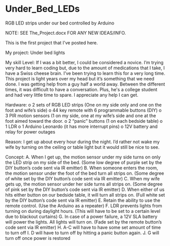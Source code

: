 # Under_Bed_LEDs
RGB LED strips under our bed controlled by Arduino


NOTE: SEE The_Project.docx FOR ANY NEW IDEAS/INFO.

This is the first project that I've posted here.  

My project: Under bed lights

My skill Level:
      If I was a bit better, I could be considered a novice.  I’m trying very hard to learn coding but, due to the amount of medications that I take, I have a Swiss cheese brain.  I’ve been trying to learn this for a very long time.  This project is light years over my head but it’s something that we need done.  I was getting help from a guy half a world away.  Between the different times, it was difficult to have a conversation.  Plus, he's a college student and had very little time to spare.  I appreciate any help I can get.

Hardware:
    o	2 sets of RGB LED strips (One on my side only and one on the foot and wife’s side)
    o	44 key remote with 6 programmable buttons (DIY)
    o	3 PIR motion sensors (1 on my side, one at my wife’s side and one at the foot aimed toward the door.
    o	2 “panic” buttons (1 on each bedside table)
    o	1 LDR
    o	1 Arduino Leonardo (it has more interrupt pins)
    o	12V battery and relay for power outages


Reason:
    I get up about every hour during the night.  I’d rather not wake my wife by turning on the ceiling or table light but it would still be nice to see.
	
Concept:
      A.	When I get up, the motion sensor under my side turns on only the LED strip on my side of the bed.  (Some low degree of purple set by the DIY button’s code sent via IR emitter)
      B.	When someone enters the room, the motion sensor under the foot of the bed turn all strips on.  (Some degree of white set by the DIY button’s code sent via IR emitter)
      C.	When my wife gets up, the motion sensor under her side turns all strips on.  (Some degree of pink set by the DIY button’s code sent via IR emitter)
      D.	When either of us hits either button on our bedside table, it will turn all strips on.  (Full white set by the DIY button’s code sent via IR emitter)
      E.	Retain the ability to use the remote control.  (Use the Arduino as a repeater)
      F.	LDR prevents lights from turning on during daylight hours.  (This will have to be set to a certain level due to blackout curtains)
      G.	In case of a power failure, a 12V SLA battery will power the lights.  All lights will turn on.  (Fade set by the remote button’s code sent via IR emitter)
      H.	A-C will have to have some set amount of time to turn off
      I.	D will have to turn off by hitting a panic button again.
      J.	G will turn off once power is restored





